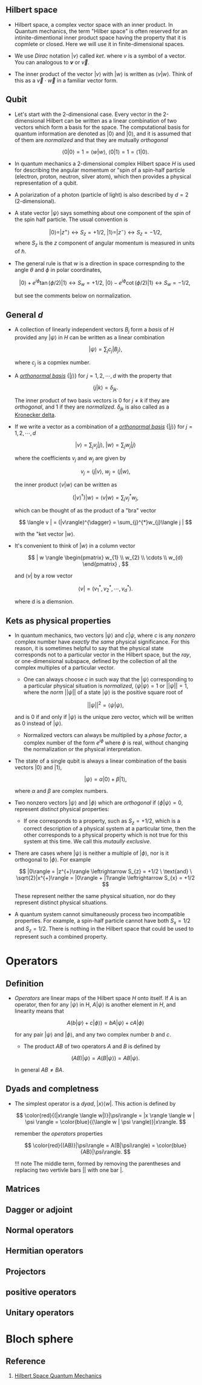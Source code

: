 ## Hilbert space

-   Hilbert space, a complex vector space with an inner product. In Quantum     mechanics, the term "Hilber space" is often reserved for an intinite-dimentional inner product space having the property that it is copmlete or closed. Here we will use it in finite-dimensional spaces.

-   We use $Dirac$ notation $| v \rangle$ called $ket$. where $v$ is a symbol of a vector. You can analogous to **$v$** or $\vec{v}$. 

-   The inner product of the vector $| v \rangle$ with $| w \rangle$ is written as $\langle v | w \rangle$. Think of this as a $\vec{v}\cdot\vec{w}$ in a familiar vector form.

## Qubit

-   Let's start with the 2-dimensional case. Every vector in the 2-dimensional Hilbert can be written as a linear combination of two vectors which form a basis for the space. The computational basis for quantum information are denoted as $|0\rangle$ and $|0\rangle$, and it is assumed that of them are *normalized* and that they are mutually *orthogonal*

    $$
    \langle 0 | 0 \rangle = 1 = \langle w | w \rangle, \ \langle 0 | 1 \rangle = 1 = \langle 1 | 0 \rangle.
    $$

-   In quantum mechanics a 2-dimensional complex Hilbert space $H$ is used for describing the angular momentum or "spin of a spin-half particle (electron, proton, neutron, silver atom), which then provides a physical representation of a qubit. 
-   A polarization of a photon (particle of light) is also described by $d=2$ (2-dimensional).
-   A state vector $|\psi\rangle$ says something about one component of the spin of the spin half particle. The usual convention is 

    $$
    |0\rangle = |z^{+}\rangle \leftrightarrow S_{z} = + 1/2, \ |1\rangle = |z^{-}\rangle \leftrightarrow S_{z} = - 1/2,
    $$
    where $S_{z}$ is the $z$ component of angular momentum is measured in units of $\hbar$.

-   The general rule is that $w$ is a direction in space correspnding to the angle $\theta$ and $\phi$ in polar coordinates,

    $$
    |0\rangle + e^{i\phi} \tan(\phi/2) |1\rangle \leftrightarrow S_{w} = +1/2, \ |0\rangle - e^{i\phi} \cot(\phi/2) |1\rangle \leftrightarrow S_{w} = -1/2, \
    $$

    but see the comments below on normalization.

## General $d$

-   A collection of linearly independent vectors ${B_{j}}$ form a *basis* of $H$ provided any $| \psi \rangle$ in $H$ can be written as a linear combination 

    $$
    | \psi \rangle = \sum_{j} c_{j} | B_{j} \rangle,
    $$

    where $c_{j}$ is a copmlex number.

-   A [*orthonormal basis*](../Math_Fundamentals/matrices.md#orthonormal-basis) $\{|j\rangle \}$ for $j = 1, 2, \cdots, d$ with the property that 

    $$
    \langle j | k \rangle = \delta_{jk}.
    $$

    The inner product of two basis vectors is 0 for $j \neq k$ if they are *orthogonal*, and 1 if they are *normalized*. $\delta_{jk}$ is also called as a [Kronecker delta](https://en.wikipedia.org/wiki/Kronecker_delta).

-   If we write a vector as a combination of a [*orthonormal basis*](../Math_Fundamentals/matrices.md#orthonormal-basis) $\{|j\rangle \}$ for $j = 1, 2, \cdots, d$

    $$
    |v\rangle = \sum_{j} v_{j}|j\rangle, \ |w\rangle = \sum_{j} w_{j}|j\rangle
    $$

    where the coefficients $v_{j}$ and $w_{j}$ are given by

    $$
    v_{j} = \langle j | v \rangle, \ w_{j} = \langle j | w \rangle,
    $$

    the inner product $\langle v | w \rangle$ can be written as 

    $$
    (|v\rangle^{\dagger})|w\rangle = \langle v | w \rangle = \sum_{j}v_{j}^{*}w_{j},
    $$

    which can be thought of as the product of a "bra" vector

    $$
    \langle v | = (|v\rangle)^{\dagger} = \sum_{j}^{*}w_{j}\langle j |
    $$

    with the "ket vector $| w \rangle$.

-   It's convenient to think of $| w \rangle$ in a column vector 

    $$
    | w \rangle 
    \begin{pmatrix}
    w_{1} \\
    w_{2} \\
    \cdots \\
    w_{d} 
    \end{pmatrix}
    ,
    $$

    and $\langle v |$ by a row vector 

    $$
    \langle v | = (v_{1}^{*},v_{2}^{*},\cdots, v_{d}^{*}).
    $$

    where d is a diemsnion.

## Kets as physical properties

-   In quantum mechanics, two vectors $|\psi\rangle$ and $c|\psi$, where $c$ is any *nonzero* complex number have *exactly the same* physical significance. For this reason, it is sometimes helpful to say that the physical state corresponds not to a particular vector in the Hilbert space, but the *$ray$*, or one-dimensional subspace, defined by the collection of all the complex multiples of a particular vector.
    -   One can always choose $c$ in such way that the $| \psi \rangle$ corresponding to a particular physical situation is *normalized*, $\langle \psi | \psi \rangle = 1$ or $||\psi|| = 1$, where the *norm* $||\psi||$ of a state $|\psi\rangle$ is the positive square root of 

    $$
    || \psi||^{2} = \langle \psi | \psi \rangle,
    $$

    and is 0 if and only if $\lvert \psi \rangle$ is the unique zero vector, which will be written as 0 instead of $| \psi \rangle$.
    
    -   Normalized vectors can always be multiplied by a *phase factor*, a complex number of the form $e^{i\phi}$ where $\phi$ is real, without changing the normalization or the physical interpretation.

-   The state of a single qubit is always a linear combination of the basis vectors $|0\rangle$ and $|1\rangle$,

    $$
    |\psi\rangle = \alpha |0\rangle + \beta |1\rangle,
    $$

    where $\alpha$ and $\beta$ are complex numbers.

-   Two nonzero vectors $|\psi \rangle$ and $|\phi\rangle$ which are *orthogonal* if $\langle \phi | \psi \rangle = 0$, represent *distinct* physical properties:
    -   If one corresponds to a property, such as $S_{z} = + 1/2$, which is a correct description of a physical system at a particular time, then the other corresponds to a physical property which is not true for this system at this time. We call this *mutaully exclusive*.

-   There are cases where $|\psi \rangle$ is neither a multiple of $| \phi \rangle$, nor is it orthogonal to $|\phi\rangle$. For example

    $$
    |0\rangle = |z^{+}\rangle \leftrightarrow S_{z} = +1/2 \ \text{and} \ \sqrt{2}|x^{+}\rangle = |0\rangle + |1\rangle \leftrightarrow S_{x} = +1/2
    $$

     These represent neither the same physical situation, nor do they represent distinct physical situations.

-   A quantum system cannot simultaneously process two incompatible properties. For example, a spin-half particle cannot have both $S_{x} = 1/2$ and $S_{z} = 1/2$. There is nothing in the Hilbert space that could be used to represent such a combined property.

# Operators
## Definition

-   *Operators* are linear maps of the Hilbert space $H$ onto itself. If $A$ is an operator, then for any $|\psi\rangle$ in H, $A|\psi\rangle$ is another element in $H$, and linearity means that 

    $$
    A(b|\psi\rangle + c|\phi\rangle) = bA|\psi\rangle + cA|\phi\rangle
    $$
    
    for any pair $|\psi\rangle$ and $|\phi\rangle$, and any two complex number $b$ and $c$.

    - The product $AB$ of two operators $A$ and $B$ is defined by

    $$
    (AB)|\psi\rangle = A(B|\psi\rangle) = AB|\psi\rangle.
    $$

    In general $AB \neq BA$.

## Dyads and completness

-   The simplest operator is a *dyad*, $|x\rangle \langle w|$. This action is defined by 

    $$
    \color{red}{(|x\rangle \langle w|)}|\psi\rangle = |x \rangle \langle w | \psi \rangle = \color{blue}{(\langle w | \psi \rangle)}|x\rangle.
    $$

    remember the *operators* properties

    $$
    \color{red}{(AB)}|\psi\rangle = A(B|\psi\rangle) = \color{blue}{AB}|\psi\rangle.
    $$

    !!! note 
        The middle term, formed by removing the parentheses and replacing two vertivle bars $||$ with one bar $|$.

## Matrices

## Dagger or adjoint

## Normal operators

## Hermitian operators

## Projectors 

## positive operators

## Unitary operators 

# Bloch sphere


## Reference
1. [Hilbert Space Quantum Mechanics](https://quantum.phys.cmu.edu/QCQI/qitd114.pdf)